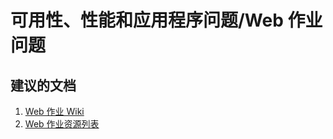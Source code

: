 <properties
    pageTitle="Availability, performance, and application issues/problems with webjobs"
    description="可用性、性能和应用程序问题/Web 作业问题"
    service="microsoft.web"
    resource="sites"
    authors="aashu"
    displayOrder=""
    selfHelpType="generic"
    supportTopicIds="32542219"
    resourceTags=""
    productPesIds="14748,16170"
    cloudEnvironments="public"
/>


# <a name="availability-performance-and-application-issuesproblems-with-webjobs"></a>可用性、性能和应用程序问题/Web 作业问题

## <a name="recommended-documents"></a>**建议的文档**
1. [Web 作业 Wiki](https://github.com/projectkudu/kudu/wiki/Web-jobs)<br>
2. [Web 作业资源列表](https://azure.microsoft.com/documentation/articles/websites-webjobs-resources/)

